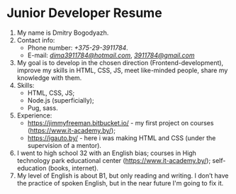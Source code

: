# Junior Developer Resume

1. My name is Dmitry Bogodyazh.
2. Contact info:
    - Phone number: *+375-29-3911784*.
    - E-mail: *dima3911784@hotmail.com*, *3911784@gmail.com*
3. My goal is to develop in the chosen direction (Frontend-development), improve my skills in HTML, CSS, JS, meet like-minded people, share my knowledge with them.
4. Skills:
    - HTML, CSS, JS;
    - Node.js (superficially);
    - Pug, sass.
5. Experience: 
    - https://jimmyfreeman.bitbucket.io/ - my first project on courses (https://www.it-academy.by/);
    - https://igauto.by/ - here i was making HTML and CSS (under the supervision of a mentor).
6. I went to high school 32 with an English bias; courses in High technology park educational center (https://www.it-academy.by/); self-education (books, internet).
7. My level of English is about B1, but only reading and writing. I don’t have the practice of spoken English, but in the near future I'm going to fix it.
